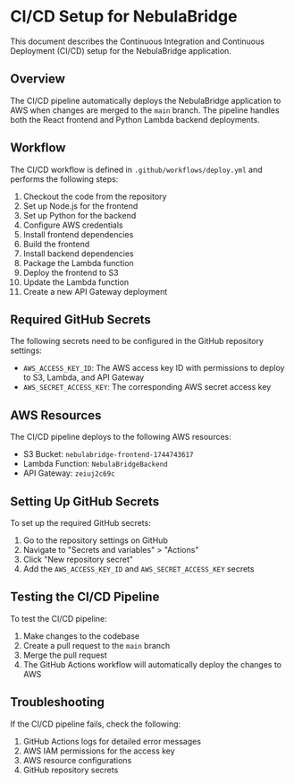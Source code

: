 # CI/CD Setup for NebulaBridge

This document describes the Continuous Integration and Continuous Deployment (CI/CD) setup for the NebulaBridge application.

## Overview

The CI/CD pipeline automatically deploys the NebulaBridge application to AWS when changes are merged to the `main` branch. The pipeline handles both the React frontend and Python Lambda backend deployments.

## Workflow

The CI/CD workflow is defined in `.github/workflows/deploy.yml` and performs the following steps:

1. Checkout the code from the repository
2. Set up Node.js for the frontend
3. Set up Python for the backend
4. Configure AWS credentials
5. Install frontend dependencies
6. Build the frontend
7. Install backend dependencies
8. Package the Lambda function
9. Deploy the frontend to S3
10. Update the Lambda function
11. Create a new API Gateway deployment

## Required GitHub Secrets

The following secrets need to be configured in the GitHub repository settings:

- `AWS_ACCESS_KEY_ID`: The AWS access key ID with permissions to deploy to S3, Lambda, and API Gateway
- `AWS_SECRET_ACCESS_KEY`: The corresponding AWS secret access key

## AWS Resources

The CI/CD pipeline deploys to the following AWS resources:

- S3 Bucket: `nebulabridge-frontend-1744743617`
- Lambda Function: `NebulaBridgeBackend`
- API Gateway: `zeiuj2c69c`

## Setting Up GitHub Secrets

To set up the required GitHub secrets:

1. Go to the repository settings on GitHub
2. Navigate to "Secrets and variables" > "Actions"
3. Click "New repository secret"
4. Add the `AWS_ACCESS_KEY_ID` and `AWS_SECRET_ACCESS_KEY` secrets

## Testing the CI/CD Pipeline

To test the CI/CD pipeline:

1. Make changes to the codebase
2. Create a pull request to the `main` branch
3. Merge the pull request
4. The GitHub Actions workflow will automatically deploy the changes to AWS

## Troubleshooting

If the CI/CD pipeline fails, check the following:

1. GitHub Actions logs for detailed error messages
2. AWS IAM permissions for the access key
3. AWS resource configurations
4. GitHub repository secrets
